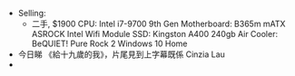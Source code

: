- Selling:
	- 二手, $1900
	  CPU: Intel   i7-9700  9th Gen
	  Motherboard:   B365m mATX ASROCK Intel Wifi Module 
	  SSD:  Kingston A400 240gb 
	  Air Cooler:  BeQUIET! Pure Rock 2
	  Windows 10 Home
- 今日睇  《給十九歲的我》，片尾見到上字幕既係 Cinzia Lau
-
